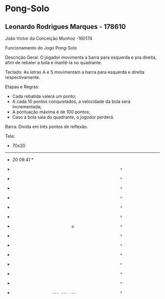 # Pong-Solo

## Leonardo Rodrigues Marques - 178610
   João Victor da Conceição Munhoz -160174

Funcionamento do Jogo Pong-Solo

Descrição Geral:
O jogador movimenta a barra para esquerda e pra direita, afim
de rebater a bola e mantê-la no quadrante.

Teclado:
As letras A e S movimentam a barra para esquerda e direita
respectivamente.

Etapas e Regras:
 - Cada rebatida valerá um ponto;
 - A cada 10 pontos conquistados, a velocidade da bola será
incrementada;
 - A pontuação máxima é de 100 pontos;
 - Caso a bola saia do quadrante, o jogodor perderá.

Barra:
Divida em três pontos de reflexão.

Tela:
 - 70x20

********************************************************
*  20                                           09:41  *
*                                                      *
*                                                      *                               
*                                                      *
*                                                      *
*                                                      *                              
*                                                      *
*                                o                     *
*                                                      *
*                                                      *
*                                                      *
*                                                      *
*                                                      *
*                                                      *
*                       --- --- ---                    *